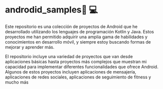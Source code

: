 # androdid_samples🧑‍ 💻

Este repositorio es una colección de proyectos de Android que he desarrollado utilizando los lenguajes de programación Kotlin y Java. Estos proyectos me han permitido adquirir una amplia gama de habilidades y conocimientos en desarrollo móvil, y siempre estoy buscando formas de mejorar y aprender más.

El repositorio incluye una variedad de proyectos que van desde aplicaciones básicas hasta proyectos más complejos que muestran mi capacidad para implementar diferentes funcionalidades que ofrece Android. Algunos de estos proyectos incluyen aplicaciones de mensajería, aplicaciones de redes sociales, aplicaciones de seguimiento de fitness y mucho más
